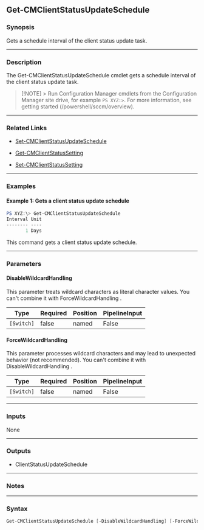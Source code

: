 Get-CMClientStatusUpdateSchedule
--------------------------------




### Synopsis
Gets a schedule interval of the client status update task.



---


### Description

The Get-CMClientStatusUpdateSchedule cmdlet gets a schedule interval of the client status update task.



> [!NOTE] > Run Configuration Manager cmdlets from the Configuration Manager site drive, for example `PS XYZ:>`. For more information, see getting started (/powershell/sccm/overview).



---


### Related Links
* [Set-CMClientStatusUpdateSchedule](Set-CMClientStatusUpdateSchedule)



* [Get-CMClientStatusSetting](Get-CMClientStatusSetting)



* [Set-CMClientStatusSetting](Set-CMClientStatusSetting)





---


### Examples
#### Example 1: Gets a client status update schedule
```PowerShell
PS XYZ:\> Get-CMClientStatusUpdateSchedule
Interval Unit
-------- ----
       1 Days
```
This command gets a client status update schedule.


---


### Parameters
#### **DisableWildcardHandling**

This parameter treats wildcard characters as literal character values. You can't combine it with ForceWildcardHandling .






|Type      |Required|Position|PipelineInput|
|----------|--------|--------|-------------|
|`[Switch]`|false   |named   |False        |



#### **ForceWildcardHandling**

This parameter processes wildcard characters and may lead to unexpected behavior (not recommended). You can't combine it with DisableWildcardHandling .






|Type      |Required|Position|PipelineInput|
|----------|--------|--------|-------------|
|`[Switch]`|false   |named   |False        |





---


### Inputs
None





---


### Outputs
* ClientStatusUpdateSchedule






---


### Notes




---


### Syntax
```PowerShell
Get-CMClientStatusUpdateSchedule [-DisableWildcardHandling] [-ForceWildcardHandling] [<CommonParameters>]
```
